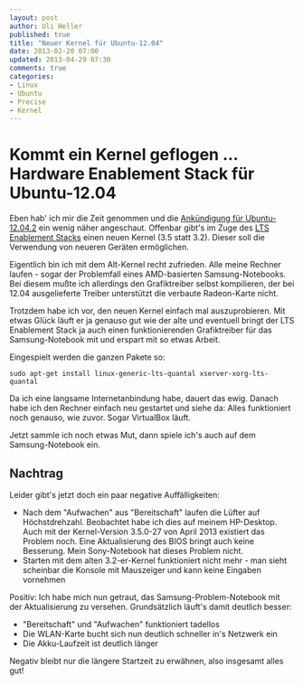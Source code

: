 ```yaml
---
layout: post
author: Uli Heller
published: true
title: "Neuer Kernel für Ubuntu-12.04"
date: 2013-02-20 07:00
updated: 2013-04-29 07:30
comments: true
categories: 
- Linux
- Ubuntu
- Precise
- Kernel
---
```


Kommt ein Kernel geflogen ... Hardware Enablement Stack für Ubuntu-12.04
========================================================================

Eben hab' ich mir die Zeit genommen und die 
[Ankündigung für Ubuntu-12.04.2](https://wiki.ubuntu.com/PrecisePangolin/ReleaseNotes/UbuntuDesktop)
ein wenig näher angeschaut. Offenbar gibt's im Zuge des
[LTS Enablement Stacks](https://wiki.ubuntu.com/Kernel/LTSEnablementStack) einen
neuen Kernel (3.5 statt 3.2). Dieser soll die Verwendung von neueren Geräten
ermöglichen.

Eigentlich bin ich mit dem Alt-Kernel recht zufrieden. Alle meine
Rechner laufen - sogar der Problemfall eines AMD-basierten Samsung-Notebooks.
Bei diesem mußte ich allerdings den Grafiktreiber selbst kompilieren, der bei
12.04 ausgelieferte Treiber unterstützt die verbaute Radeon-Karte nicht.

<!-- more -->

Trotzdem habe ich vor, den neuen Kernel einfach mal auszuprobieren.
Mit etwas Glück läuft er ja genauso gut wie der alte und eventuell
bringt der LTS Enablement Stack ja auch einen funktionierenden
Grafiktreiber für das Samsung-Notebook mit und erspart mit so etwas Arbeit.

Eingespielt werden die ganzen Pakete so:

```
sudo apt-get install linux-generic-lts-quantal xserver-xorg-lts-quantal 
```

Da ich eine langsame Internetanbindung habe, dauert das ewig.
Danach habe ich den Rechner einfach neu gestartet und siehe da: Alles
funktioniert noch genauso, wie zuvor. Sogar VirtualBox läuft.

Jetzt sammle ich noch etwas Mut, dann spiele ich's auch auf dem 
Samsung-Notebook ein.

Nachtrag
--------

Leider gibt's jetzt doch ein paar negative Auffälligkeiten:

* Nach dem "Aufwachen" aus "Bereitschaft" laufen die Lüfter auf Höchstdrehzahl.
  Beobachtet habe ich dies auf meinem HP-Desktop. Auch mit der Kernel-Version
  3.5.0-27 von April 2013 existiert das Problem noch. Eine Aktualisierung
  des BIOS bringt auch keine Besserung. Mein Sony-Notebook hat
  dieses Problem nicht.
* Starten mit dem alten 3.2-er-Kernel funktioniert nicht mehr - man sieht
  scheinbar die Konsole mit Mauszeiger und kann keine Eingaben vornehmen

Positiv: Ich habe mich nun getraut, das Samsung-Problem-Notebook mit der
Aktualisierung zu versehen. Grundsätzlich läuft's damit deutlich besser:

* "Bereitschaft" und "Aufwachen" funktioniert tadellos
* Die WLAN-Karte bucht sich nun deutlich schneller in's Netzwerk ein
* Die Akku-Laufzeit ist deutlich länger

Negativ bleibt nur die längere Startzeit zu erwähnen, also insgesamt alles gut!
